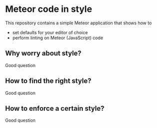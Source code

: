 # Meteor code in style

This repository contains a simple Meteor application that shows how to

* set defaults for your editor of choice
* perform linting on Meteor (JavaScript) code

## Why worry about style?

Good question

## How to find the right style?

Good question

## How to enforce a certain style?

Good question